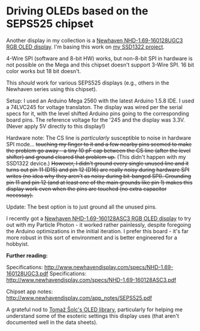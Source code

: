# Driving OLEDs based on the SEPS525 chipset

Another display in my collection is a [Newhaven NHD-1.69-160128UGC3 RGB OLED display](http://www.newhavendisplay.com/nhd169160128ugc3-p-5603.html). I'm basing this work on [my SSD1322 project](https://github.com/MartyMacGyver/OLED_SSD1322).

4-Wire SPI (software and 8-bit HW) works, but non-8-bit SPI in hardware is not possible on the Mega and this chipset doesn't support 3-Wire SPI. 16 bit color works but 18 bit doesn't.

This *should* work for various SEPS525 displays (e.g., others in the Newhaven series using this chipset).

Setup: I used an Arduino Mega 2560 with the latest Arduino 1.5.8 IDE. I used a 74LVC245 for voltage translaton. The display was wired per the serial specs for it, with the level shifted Arduino pins going to the corresponding board pins. The reference voltage for the '245 and the display was 3.3V. (Never apply 5V directly to this display!)

Hardware note: The CS line is *particularly* susceptible to noise in hardware SPI mode... ~~touching my finger to it and a few nearby pins seemed to make the problem go away - a tiny 10 pF cap between the CS line (after the level shifter) and ground cleared that problem up.~~ (This didn't happen with my SSD1322 device.) ~~However, I didn't ground every single unused line and it turns out pin 11 (D15) and pin 12 (D16) are really noisy during hardware SPI writes (no idea why they aren't as noisy during bit-banged SPI). Grounding pin 11 and pin 12 (and at least one of the main grounds like pin 1) makes this display work even when the pins are touched (no extra capacitor necessay).~~

Update: The best option is to just ground all the unused pins.

I recently got a [Newhaven NHD-1.69-160128ASC3 RGB OLED display](http://www.newhavendisplay.com/nhd169160128asc3-p-9288.html) to try out with my Particle Photon - it worked rather painlessly, despite foregoing the Arduino optimizations in the initial iteration. I prefer this board - it's far more robust in this sort of environment and is better engineered for a hobbyist.

**Further reading:**

Specifications: http://www.newhavendisplay.com/specs/NHD-1.69-160128UGC3.pdf
Specifications: http://www.newhavendisplay.com/specs/NHD-1.69-160128ASC3.pdf

Chipset app notes: http://www.newhavendisplay.com/app_notes/SEPS525.pdf

A grateful nod to [Tomaž Šolc's OLED library](https://github.com/avian2/SEPS525-OLED-Library), particularly for helping me understand some of the esoteric settings this display uses (that aren't documented well in the data sheets).
